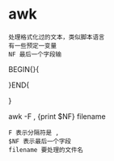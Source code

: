 # awk

    处理格式化过的文本，类似脚本语言
    有一些预定一变量
    NF 最后一个字段输

BEGIN{}{

}END{
    
}

awk -F , {print $NF} filename

    F 表示分隔符是 ,
    $NF 表示最后一个字段
    filename 要处理的文件名